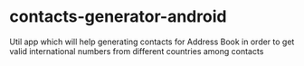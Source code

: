 # contacts-generator-android
Util app which will help generating contacts for Address Book in order to get valid international numbers from different countries among contacts

